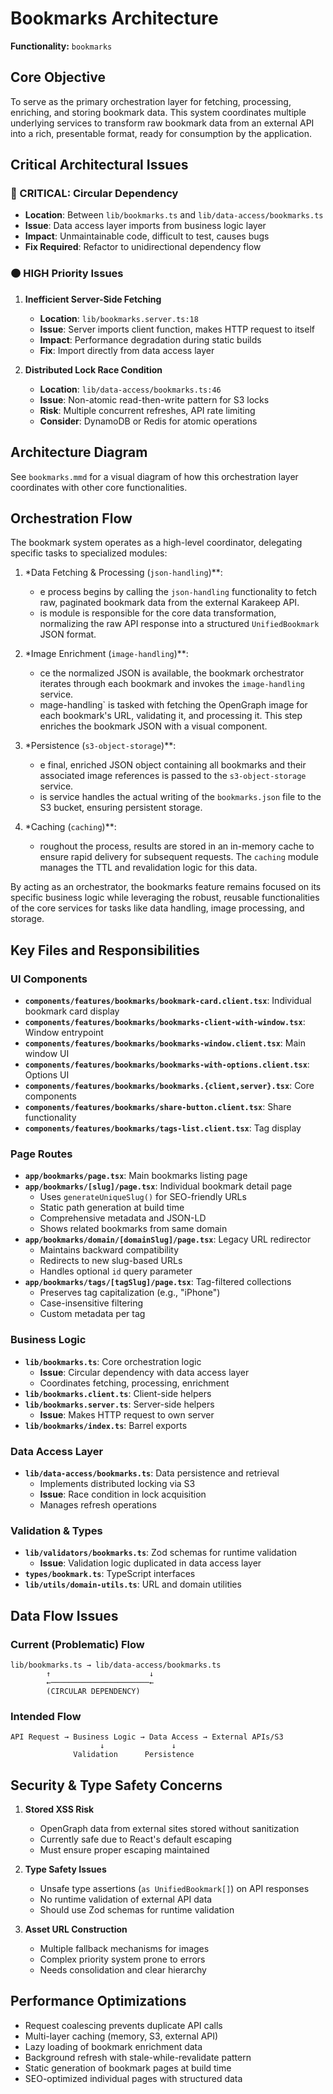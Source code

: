# Bookmarks Architecture

**Functionality:** `bookmarks`

## Core Objective

To serve as the primary orchestration layer for fetching, processing, enriching, and storing bookmark data. This system coordinates multiple underlying services to transform raw bookmark data from an external API into a rich, presentable format, ready for consumption by the application.

## Critical Architectural Issues

### 🔴 CRITICAL: Circular Dependency
- **Location**: Between `lib/bookmarks.ts` and `lib/data-access/bookmarks.ts`
- **Issue**: Data access layer imports from business logic layer
- **Impact**: Unmaintainable code, difficult to test, causes bugs
- **Fix Required**: Refactor to unidirectional dependency flow

### 🟠 HIGH Priority Issues

1. **Inefficient Server-Side Fetching**
   - **Location**: `lib/bookmarks.server.ts:18`
   - **Issue**: Server imports client function, makes HTTP request to itself
   - **Impact**: Performance degradation during static builds
   - **Fix**: Import directly from data access layer

2. **Distributed Lock Race Condition**
   - **Location**: `lib/data-access/bookmarks.ts:46`
   - **Issue**: Non-atomic read-then-write pattern for S3 locks
   - **Risk**: Multiple concurrent refreshes, API rate limiting
   - **Consider**: DynamoDB or Redis for atomic operations

## Architecture Diagram

See `bookmarks.mmd` for a visual diagram of how this orchestration layer coordinates with other core functionalities.

## Orchestration Flow

The bookmark system operates as a high-level coordinator, delegating specific tasks to specialized modules:

1. *Data Fetching & Processing (`json-handling`)**:
    * e process begins by calling the `json-handling` functionality to fetch raw, paginated bookmark data from the external Karakeep API.
    * is module is responsible for the core data transformation, normalizing the raw API response into a structured `UnifiedBookmark` JSON format.

2. *Image Enrichment (`image-handling`)**:
    * ce the normalized JSON is available, the bookmark orchestrator iterates through each bookmark and invokes the `image-handling` service.
    * mage-handling` is tasked with fetching the OpenGraph image for each bookmark's URL, validating it, and processing it. This step enriches the bookmark JSON with a visual component.

3. *Persistence (`s3-object-storage`)**:
    * e final, enriched JSON object containing all bookmarks and their associated image references is passed to the `s3-object-storage` service.
    * is service handles the actual writing of the `bookmarks.json` file to the S3 bucket, ensuring persistent storage.

4. *Caching (`caching`)**:
    * roughout the process, results are stored in an in-memory cache to ensure rapid delivery for subsequent requests. The `caching` module manages the TTL and revalidation logic for this data.

By acting as an orchestrator, the bookmarks feature remains focused on its specific business logic while leveraging the robust, reusable functionalities of the core services for tasks like data handling, image processing, and storage.

## Key Files and Responsibilities

### UI Components
- **`components/features/bookmarks/bookmark-card.client.tsx`**: Individual bookmark card display
- **`components/features/bookmarks/bookmarks-client-with-window.tsx`**: Window entrypoint
- **`components/features/bookmarks/bookmarks-window.client.tsx`**: Main window UI
- **`components/features/bookmarks/bookmarks-with-options.client.tsx`**: Options UI
- **`components/features/bookmarks/bookmarks.{client,server}.tsx`**: Core components
- **`components/features/bookmarks/share-button.client.tsx`**: Share functionality
- **`components/features/bookmarks/tags-list.client.tsx`**: Tag display

### Page Routes
- **`app/bookmarks/page.tsx`**: Main bookmarks listing page
- **`app/bookmarks/[slug]/page.tsx`**: Individual bookmark detail page
  - Uses `generateUniqueSlug()` for SEO-friendly URLs
  - Static path generation at build time
  - Comprehensive metadata and JSON-LD
  - Shows related bookmarks from same domain
- **`app/bookmarks/domain/[domainSlug]/page.tsx`**: Legacy URL redirector
  - Maintains backward compatibility
  - Redirects to new slug-based URLs
  - Handles optional `id` query parameter
- **`app/bookmarks/tags/[tagSlug]/page.tsx`**: Tag-filtered collections
  - Preserves tag capitalization (e.g., "iPhone")
  - Case-insensitive filtering
  - Custom metadata per tag

### Business Logic
- **`lib/bookmarks.ts`**: Core orchestration logic
  - **Issue**: Circular dependency with data access layer
  - Coordinates fetching, processing, enrichment
- **`lib/bookmarks.client.ts`**: Client-side helpers
- **`lib/bookmarks.server.ts`**: Server-side helpers
  - **Issue**: Makes HTTP request to own server
- **`lib/bookmarks/index.ts`**: Barrel exports

### Data Access Layer
- **`lib/data-access/bookmarks.ts`**: Data persistence and retrieval
  - Implements distributed locking via S3
  - **Issue**: Race condition in lock acquisition
  - Manages refresh operations

### Validation & Types
- **`lib/validators/bookmarks.ts`**: Zod schemas for runtime validation
  - **Issue**: Validation logic duplicated in data access layer
- **`types/bookmark.ts`**: TypeScript interfaces
- **`lib/utils/domain-utils.ts`**: URL and domain utilities

## Data Flow Issues

### Current (Problematic) Flow
```
lib/bookmarks.ts → lib/data-access/bookmarks.ts
        ↑                      ↓
        ←──────────────────────←
        (CIRCULAR DEPENDENCY)
```

### Intended Flow
```
API Request → Business Logic → Data Access → External APIs/S3
                    ↓               ↓
              Validation      Persistence
```

## Security & Type Safety Concerns

1. **Stored XSS Risk**
   - OpenGraph data from external sites stored without sanitization
   - Currently safe due to React's default escaping
   - Must ensure proper escaping maintained

2. **Type Safety Issues**
   - Unsafe type assertions (`as UnifiedBookmark[]`) on API responses
   - No runtime validation of external API data
   - Should use Zod schemas for runtime validation

3. **Asset URL Construction**
   - Multiple fallback mechanisms for images
   - Complex priority system prone to errors
   - Needs consolidation and clear hierarchy

## Performance Optimizations

- Request coalescing prevents duplicate API calls
- Multi-layer caching (memory, S3, external API)
- Lazy loading of bookmark enrichment data
- Background refresh with stale-while-revalidate pattern
- Static generation of bookmark pages at build time
- SEO-optimized individual pages with structured data
